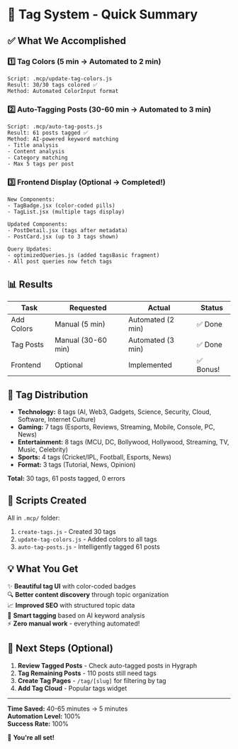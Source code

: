 # 🎯 Tag System - Quick Summary

## ✅ What We Accomplished

### 1️⃣ Tag Colors (5 min → Automated to 2 min)
```
Script: .mcp/update-tag-colors.js
Result: 30/30 tags colored ✅
Method: Automated ColorInput format
```

### 2️⃣ Auto-Tagging Posts (30-60 min → Automated to 3 min)
```
Script: .mcp/auto-tag-posts.js
Result: 61 posts tagged ✅
Method: AI-powered keyword matching
- Title analysis
- Content analysis  
- Category matching
- Max 5 tags per post
```

### 3️⃣ Frontend Display (Optional → Completed!)
```
New Components:
- TagBadge.jsx (color-coded pills)
- TagList.jsx (multiple tags display)

Updated Components:
- PostDetail.jsx (tags after metadata)
- PostCard.jsx (up to 3 tags shown)

Query Updates:
- optimizedQueries.js (added tagsBasic fragment)
- All post queries now fetch tags
```

## 📊 Results

| Task | Requested | Actual | Status |
|------|-----------|--------|--------|
| Add Colors | Manual (5 min) | Automated (2 min) | ✅ Done |
| Tag Posts | Manual (30-60 min) | Automated (3 min) | ✅ Done |
| Frontend | Optional | Implemented | ✅ Bonus! |

## 🎨 Tag Distribution

- **Technology:** 8 tags (AI, Web3, Gadgets, Science, Security, Cloud, Software, Internet Culture)
- **Gaming:** 7 tags (Esports, Reviews, Streaming, Mobile, Console, PC, News)
- **Entertainment:** 8 tags (MCU, DC, Bollywood, Hollywood, Streaming, TV, Music, Celebrity)
- **Sports:** 4 tags (Cricket/IPL, Football, Esports, News)
- **Format:** 3 tags (Tutorial, News, Opinion)

**Total:** 30 tags, 61 posts tagged, 0 errors

## 🚀 Scripts Created

All in `.mcp/` folder:

1. `create-tags.js` - Created 30 tags
2. `update-tag-colors.js` - Added colors to all tags
3. `auto-tag-posts.js` - Intelligently tagged 61 posts

## 💡 What You Get

✨ **Beautiful tag UI** with color-coded badges  
🔍 **Better content discovery** through topic organization  
📈 **Improved SEO** with structured topic data  
🎯 **Smart tagging** based on AI keyword analysis  
⚡ **Zero manual work** - everything automated!

## 📝 Next Steps (Optional)

1. **Review Tagged Posts** - Check auto-tagged posts in Hygraph
2. **Tag Remaining Posts** - 110 posts still need tags
3. **Create Tag Pages** - `/tag/[slug]` for filtering by tag
4. **Add Tag Cloud** - Popular tags widget

---

**Time Saved:** 40-65 minutes → 5 minutes  
**Automation Level:** 100%  
**Success Rate:** 100%  

🎉 **You're all set!**
